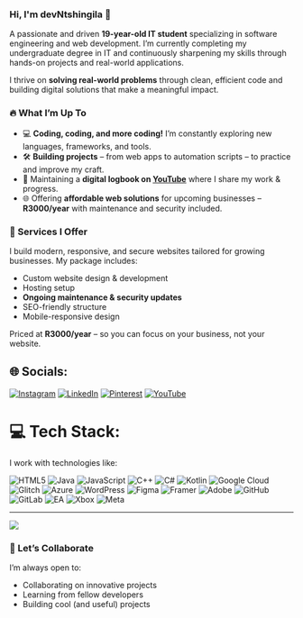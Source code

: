 ### Hi, I'm devNtshingila 👋

A passionate and driven **19-year-old IT student** specializing in software engineering and web development. I’m currently completing my undergraduate degree in IT and continuously sharpening my skills through hands-on projects and real-world applications.

I thrive on **solving real-world problems** through clean, efficient code and building digital solutions that make a meaningful impact.

### 🔥 What I’m Up To

- 💻 **Coding, coding, and more coding!** I’m constantly exploring new languages, frameworks, and tools.
- 🛠️ **Building projects** – from web apps to automation scripts – to practice and improve my craft.
- 🎥 Maintaining a **digital logbook on [YouTube](https://www.youtube.com/@dev.nkosii)** where I share my work & progress.
- 🌐 Offering **affordable web solutions** for upcoming businesses – **R3000/year** with maintenance and security included.

### 💼 Services I Offer

I build modern, responsive, and secure websites tailored for growing businesses. My package includes:

- Custom website design & development
- Hosting setup
- **Ongoing maintenance & security updates**
- SEO-friendly structure
- Mobile-responsive design

Priced at **R3000/year** – so you can focus on your business, not your website.

## 🌐 Socials:
[![Instagram](https://img.shields.io/badge/Instagram-%23E4405F.svg?logo=Instagram&logoColor=white)](https://instagram.com/nkosiii_) [![LinkedIn](https://img.shields.io/badge/LinkedIn-%230077B5.svg?logo=linkedin&logoColor=white)](https://linkedin.com/in/https://www.linkedin.com/in/aphiwentshingila/) [![Pinterest](https://img.shields.io/badge/Pinterest-%23E60023.svg?logo=Pinterest&logoColor=white)](https://pinterest.com/https://za.pinterest.com/jjinthecut005/_profile/) [![YouTube](https://img.shields.io/badge/YouTube-%23FF0000.svg?logo=YouTube&logoColor=white)](https://youtube.com/@dev.nkosii) 

# 💻 Tech Stack:
I work with technologies like:

![HTML5](https://img.shields.io/badge/html5-%23E34F26.svg?style=for-the-badge&logo=html5&logoColor=white) ![Java](https://img.shields.io/badge/java-%23ED8B00.svg?style=for-the-badge&logo=openjdk&logoColor=white) ![JavaScript](https://img.shields.io/badge/javascript-%23323330.svg?style=for-the-badge&logo=javascript&logoColor=%23F7DF1E) ![C++](https://img.shields.io/badge/c++-%2300599C.svg?style=for-the-badge&logo=c%2B%2B&logoColor=white) ![C#](https://img.shields.io/badge/c%23-%23239120.svg?style=for-the-badge&logo=csharp&logoColor=white) ![Kotlin](https://img.shields.io/badge/kotlin-%237F52FF.svg?style=for-the-badge&logo=kotlin&logoColor=white) ![Google Cloud](https://img.shields.io/badge/GoogleCloud-%234285F4.svg?style=for-the-badge&logo=google-cloud&logoColor=white) ![Glitch](https://img.shields.io/badge/glitch-%233333FF.svg?style=for-the-badge&logo=glitch&logoColor=white) ![Azure](https://img.shields.io/badge/azure-%230072C6.svg?style=for-the-badge&logo=microsoftazure&logoColor=white) ![WordPress](https://img.shields.io/badge/WordPress-%23117AC9.svg?style=for-the-badge&logo=WordPress&logoColor=white) ![Figma](https://img.shields.io/badge/figma-%23F24E1E.svg?style=for-the-badge&logo=figma&logoColor=white) ![Framer](https://img.shields.io/badge/Framer-black?style=for-the-badge&logo=framer&logoColor=blue) ![Adobe](https://img.shields.io/badge/adobe-%23FF0000.svg?style=for-the-badge&logo=adobe&logoColor=white) ![GitHub](https://img.shields.io/badge/github-%23121011.svg?style=for-the-badge&logo=github&logoColor=white) ![GitLab](https://img.shields.io/badge/gitlab-%23181717.svg?style=for-the-badge&logo=gitlab&logoColor=white) ![EA](https://img.shields.io/badge/ea-%23000000.svg?style=for-the-badge&logo=ea&logoColor=white) ![Xbox](https://img.shields.io/badge/xbox-%23107C10.svg?style=for-the-badge&logo=xbox&logoColor=white) ![Meta](https://img.shields.io/badge/Meta-%230467DF.svg?style=for-the-badge&logo=Meta&logoColor=white)

---
[![](https://visitcount.itsvg.in/api?id=dev.Ntshingila&icon=0&color=0)](https://visitcount.itsvg.in)

### 🌱 Let’s Collaborate

I’m always open to:

- Collaborating on innovative projects
- Learning from fellow developers
- Building cool (and useful) projects
<!-- Proudly created with GPRM ( https://gprm.itsvg.in ) -->
